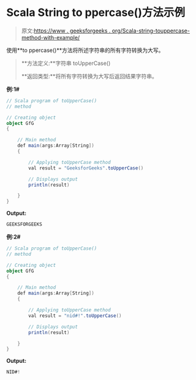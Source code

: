 # Scala String to ppercase()方法示例

> 原文:[https://www . geeksforgeeks . org/Scala-string-touppercase-method-with-example/](https://www.geeksforgeeks.org/scala-string-touppercase-method-with-example/)

使用**to ppercase()**方法将所述字符串的所有字符转换为大写。

> **方法定义:**字符串 toUpperCase()
> 
> **返回类型:**将所有字符转换为大写后返回结果字符串。

**例:1#**

```scala
// Scala program of toUpperCase()
// method

// Creating object
object GfG
{ 

    // Main method
    def main(args:Array[String])
    {

        // Applying toUpperCase method
        val result = "GeeksforGeeks".toUpperCase()

        // Displays output
        println(result)

    }
} 
```

**Output:**

```scala
GEEKSFORGEEKS

```

**例:2#**

```scala
// Scala program of toUpperCase()
// method

// Creating object
object GfG
{ 

    // Main method
    def main(args:Array[String])
    {

        // Applying toUpperCase method
        val result = "nid#!".toUpperCase()

        // Displays output
        println(result)

    }
} 
```

**Output:**

```scala
NID#!

```